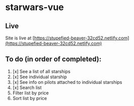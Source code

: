 # starwars-vue

## Live
Site is live at [https://stupefied-beaver-32cd52.netlify.com](https://stupefied-beaver-32cd52.netlify.com)

## To do (in order of completed):

1. [x] See a list of all starships
2. [x] See individual starship
3. [x] See info on pilots attached to individual starships
4. [x] Search list
5. Filter list by price
6. Sort list by price
 

